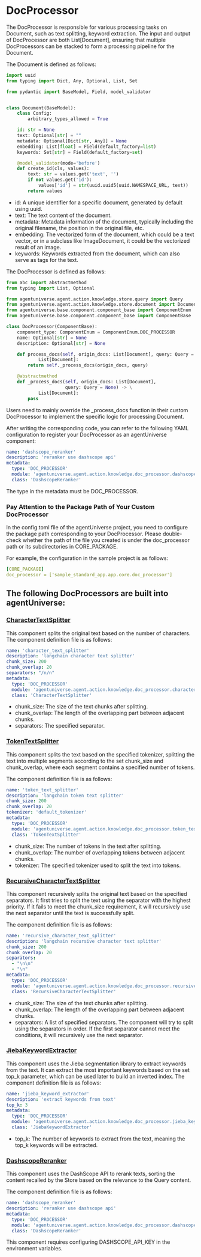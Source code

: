 # DocProcessor

The DocProcessor is responsible for various processing tasks on Document, such as text splitting, keyword extraction. The input and output of DocProcessor are both List[Document], ensuring that multiple DocProcessors can be stacked to form a processing pipeline for the Document.

The Document is defined as follows:
```python
import uuid
from typing import Dict, Any, Optional, List, Set

from pydantic import BaseModel, Field, model_validator


class Document(BaseModel):
    class Config:
        arbitrary_types_allowed = True

    id: str = None
    text: Optional[str] = ""
    metadata: Optional[Dict[str, Any]] = None
    embedding: List[float] = Field(default_factory=list)
    keywords: Set[str] = Field(default_factory=set)

    @model_validator(mode='before')
    def create_id(cls, values):
        text: str = values.get('text', '')
        if not values.get('id'):
            values['id'] = str(uuid.uuid5(uuid.NAMESPACE_URL, text))
        return values
```
- id: A unique identifier for a specific document, generated by default using uuid.
- text: The text content of the document.
- metadata: Metadata information of the document, typically including the original filename, the position in the original file, etc.
- embedding: The vectorized form of the document, which could be a text vector, or in a subclass like ImageDocument, it could be the vectorized result of an image.
- keywords: Keywords extracted from the document, which can also serve as tags for the text.

The DocProcessor is defined as follows:
```python
from abc import abstractmethod
from typing import List, Optional

from agentuniverse.agent.action.knowledge.store.query import Query
from agentuniverse.agent.action.knowledge.store.document import Document
from agentuniverse.base.component.component_base import ComponentEnum
from agentuniverse.base.component.component_base import ComponentBase

class DocProcessor(ComponentBase):
    component_type: ComponentEnum = ComponentEnum.DOC_PROCESSOR
    name: Optional[str] = None
    description: Optional[str] = None

    def process_docs(self, origin_docs: List[Document], query: Query = None) -> \
            List[Document]:
        return self._process_docs(origin_docs, query)

    @abstractmethod
    def _process_docs(self, origin_docs: List[Document],
                      query: Query = None) -> \
            List[Document]:
        pass
```
Users need to mainly override the _process_docs function in their custom DocProcessor to implement the specific logic for processing Document.

After writing the corresponding code, you can refer to the following YAML configuration to register your DocProcessor as an agentUniverse component:
```yaml
name: 'dashscope_reranker'
description: 'reranker use dashscope api'
metadata:
  type: 'DOC_PROCESSOR'
  module: 'agentuniverse.agent.action.knowledge.doc_processor.dashscope_reranker'
  class: 'DashscopeReranker'
```
The type in the metadata must be DOC_PROCESSOR.

### Pay Attention to the Package Path of Your Custom DocProcessor
In the config.toml file of the agentUniverse project, you need to configure the package path corresponding to your DocProcessor. Please double-check whether the path of the file you created is under the doc_processor path or its subdirectories in CORE_PACKAGE.

For example, the configuration in the sample project is as follows:
```yaml
[CORE_PACKAGE]
doc_processor = ['sample_standard_app.app.core.doc_processor']
```


## The following DocProcessors are built into agentUniverse:
### [CharacterTextSplitter](../../../../../../agentuniverse/agent/action/knowledge/doc_processor/character_text_splitter.yaml)
This component splits the original text based on the number of characters.
The component definition file is as follows:
```yaml
name: 'character_text_splitter'
description: 'langchain character text splitter'
chunk_size: 200
chunk_overlap: 20
separators: "/n/n"
metadata:
  type: 'DOC_PROCESSOR'
  module: 'agentuniverse.agent.action.knowledge.doc_processor.character_text_splitter'
  class: 'CharacterTextSplitter'
```
- chunk_size: The size of the text chunks after splitting.
- chunk_overlap: The length of the overlapping part between adjacent chunks.
- separators: The specified separator.

### [TokenTextSplitter](../../../../../../agentuniverse/agent/action/knowledge/doc_processor/character_text_splitter.yaml)
This component splits the text based on the specified tokenizer, splitting the text into multiple segments according to the set chunk_size and chunk_overlap, where each segment contains a specified number of tokens.

The component definition file is as follows:

```yaml
name: 'token_text_splitter'
description: 'langchain token text splitter'
chunk_size: 200
chunk_overlap: 20
tokenizer: 'default_tokenizer'
metadata:
  type: 'DOC_PROCESSOR'
  module: 'agentuniverse.agent.action.knowledge.doc_processor.token_text_splitter'
  class: 'TokenTextSplitter'
```
- chunk_size: The number of tokens in the text after splitting.
- chunk_overlap: The number of overlapping tokens between adjacent chunks.
- tokenizer: The specified tokenizer used to split the text into tokens.

### [RecursiveCharacterTextSplitter](../../../../../../agentuniverse/agent/action/knowledge/doc_processor/recursive_character_text_splitter.yaml)

This component recursively splits the original text based on the specified separators. It first tries to split the text using the separator with the highest priority. If it fails to meet the chunk_size requirement, it will recursively use the next separator until the text is successfully split.

The component definition file is as follows:
```yaml
name: 'recursive_character_text_splitter'
description: 'langchain recursive character text splitter'
chunk_size: 200
chunk_overlap: 20
separators:
  - "\n\n"
  - "\n"
metadata:
  type: 'DOC_PROCESSOR'
  module: 'agentuniverse.agent.action.knowledge.doc_processor.recursive_character_text_splitter'
  class: 'RecursiveCharacterTextSplitter'
```
- chunk_size: The size of the text chunks after splitting.
- chunk_overlap: The length of the overlapping part between adjacent chunks.
- separators: A list of specified separators. The component will try to split using the separators in order. If the first separator cannot meet the conditions, it will recursively use the next separator.

### [JiebaKeywordExtractor](../../../../../../agentuniverse/agent/action/knowledge/doc_processor/jieba_keyword_extractor.yaml)
This component uses the Jieba segmentation library to extract keywords from the text. It can extract the most important keywords based on the set top_k parameter, which can be used later to build an inverted index.
The component definition file is as follows:
```yaml
name: 'jieba_keyword_extractor'
description: 'extract keywords from text'
top_k: 3
metadata:
  type: 'DOC_PROCESSOR'
  module: 'agentuniverse.agent.action.knowledge.doc_processor.jieba_keyword_extractor'
  class: 'JiebaKeywordExtractor'
```
- top_k: The number of keywords to extract from the text, meaning the  top_k keywords will be extracted.

### [DashscopeReranker](../../../../../../agentuniverse/agent/action/knowledge/doc_processor/dashscope_reranker.yaml)

This component uses the DashScope API to rerank texts, sorting the content recalled by the Store based on the relevance to the Query content.

The component definition file is as follows:
```yaml
name: 'dashscope_reranker'
description: 'reranker use dashscope api'
metadata:
  type: 'DOC_PROCESSOR'
  module: 'agentuniverse.agent.action.knowledge.doc_processor.dashscope_reranker'
  class: 'DashscopeReranker'
```
This component requires configuring DASHSCOPE_API_KEY in the environment variables.
